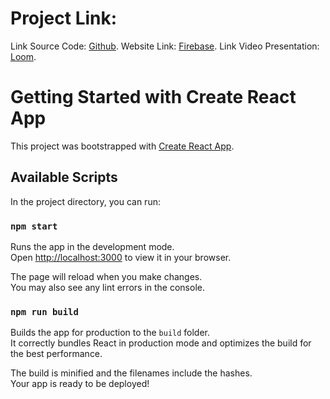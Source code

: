 # Project Link:

Link Source Code: [Github](https://github.com/Antilogo/user-infomation.git).
Website Link: [Firebase](https://user-infomation-table.web.app/!#).
Link Video Presentation: [Loom](https://www.loom.com/share/99de40177e8b45958be213ac83cce8bd).

# Getting Started with Create React App

This project was bootstrapped with [Create React App](https://github.com/facebook/create-react-app).

## Available Scripts

In the project directory, you can run:

### `npm start`

Runs the app in the development mode.\
Open [http://localhost:3000](http://localhost:3000) to view it in your browser.

The page will reload when you make changes.\
You may also see any lint errors in the console.

### `npm run build`

Builds the app for production to the `build` folder.\
It correctly bundles React in production mode and optimizes the build for the best performance.

The build is minified and the filenames include the hashes.\
Your app is ready to be deployed!


